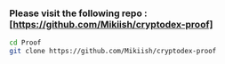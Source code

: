 ### Please visit the following repo : [https://github.com/Mikiish/cryptodex-proof]

```bash
cd Proof
git clone https://github.com/Mikiish/cryptodex-proof
```


